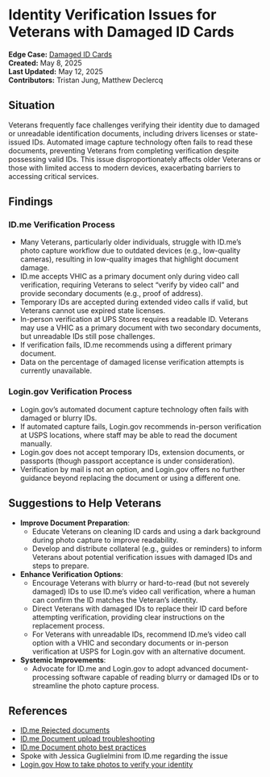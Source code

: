 # Identity Verification Issues for Veterans with Damaged ID Cards

**Edge Case:** [Damaged ID Cards](https://jira.devops.va.gov/browse/SITEC-33)  
**Created:** May 8, 2025  
**Last Updated:** May 12, 2025  
**Contributors:** Tristan Jung, Matthew Declercq

## Situation

Veterans frequently face challenges verifying their identity due to damaged or unreadable identification documents, including drivers licenses or state-issued IDs. Automated image capture technology often fails to read these documents, preventing Veterans from completing verification despite possessing valid IDs. This issue disproportionately affects older Veterans or those with limited access to modern devices, exacerbating barriers to accessing critical services.

## Findings

### ID.me Verification Process

* Many Veterans, particularly older individuals, struggle with ID.me’s photo capture workflow due to outdated devices (e.g., low-quality cameras), resulting in low-quality images that highlight document damage.  
* ID.me accepts VHIC as a primary document only during video call verification, requiring Veterans to select “verify by video call” and provide secondary documents (e.g., proof of address).  
* Temporary IDs are accepted during extended video calls if valid, but Veterans cannot use expired state licenses.  
* In-person verification at UPS Stores requires a readable ID. Veterans may use a VHIC as a primary document with two secondary documents, but unreadable IDs still pose challenges.  
* If verification fails, ID.me recommends using a different primary document.  
* Data on the percentage of damaged license verification attempts is currently unavailable.

### Login.gov Verification Process

* Login.gov’s automated document capture technology often fails with damaged or blurry IDs.  
* If automated capture fails, Login.gov recommends in-person verification at USPS locations, where staff may be able to read the document manually.  
* Login.gov does not accept temporary IDs, extension documents, or passports (though passport acceptance is under consideration).  
* Verification by mail is not an option, and Login.gov offers no further guidance beyond replacing the document or using a different one.

## Suggestions to Help Veterans

* **Improve Document Preparation**:  
  * Educate Veterans on cleaning ID cards and using a dark background during photo capture to improve readability.  
  * Develop and distribute collateral (e.g., guides or reminders) to inform Veterans about potential verification issues with damaged IDs and steps to prepare.  
* **Enhance Verification Options**:  
  * Encourage Veterans with blurry or hard-to-read (but not severely damaged) IDs to use ID.me’s video call verification, where a human can confirm the ID matches the Veteran’s identity.  
  * Direct Veterans with damaged IDs to replace their ID card before attempting verification, providing clear instructions on the replacement process.  
  * For Veterans with unreadable IDs, recommend ID.me’s video call option with a VHIC and secondary documents or in-person verification at USPS for Login.gov with an alternative document.  
* **Systemic Improvements**:  
  * Advocate for ID.me and Login.gov to adopt advanced document-processing software capable of reading blurry or damaged IDs or to streamline the photo capture process.

## References 

* [ID.me Rejected documents](https://help.id.me/hc/en-us/articles/360058791094-Rejected-documents)  
* [ID.me Document upload troubleshooting](https://help.id.me/hc/en-us/articles/10269916096919-Document-upload-troubleshooting)  
* [ID.me Document photo best practices](https://help.id.me/hc/en-us/articles/360051696334-Uploading-documents#document-photo-best-practices)  
* Spoke with Jessica Guglielmini from ID.me regarding the issue  
* [Login.gov How to take photos to verify your identity](https://www.login.gov/help/verify-your-identity/how-to-take-photos-to-verify-your-identity/)
